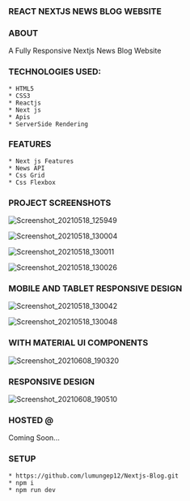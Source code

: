 ### REACT NEXTJS NEWS BLOG WEBSITE

### ABOUT

A Fully Responsive Nextjs News Blog Website

### TECHNOLOGIES USED:

    * HTML5
    * CSS3
    * Reactjs
    * Next js
    * Apis
    * ServerSide Rendering

### FEATURES

    * Next js Features
    * News API
    * Css Grid
    * Css Flexbox

### PROJECT SCREENSHOTS

![Screenshot_20210518_125949](https://user-images.githubusercontent.com/58906058/118632100-9fa59e80-b7bf-11eb-92bf-e84247e16608.png)

![Screenshot_20210518_130004](https://user-images.githubusercontent.com/58906058/118632117-a3d1bc00-b7bf-11eb-9e54-f6a9643c6255.png)

![Screenshot_20210518_130011](https://user-images.githubusercontent.com/58906058/118632123-a59b7f80-b7bf-11eb-914d-a3379f8504ca.png)

![Screenshot_20210518_130026](https://user-images.githubusercontent.com/58906058/118632131-a6ccac80-b7bf-11eb-8be6-94d4d9bde1d7.png)

### MOBILE AND TABLET RESPONSIVE DESIGN

![Screenshot_20210518_130042](https://user-images.githubusercontent.com/58906058/118632143-a7fdd980-b7bf-11eb-930c-6810ab911713.png)

![Screenshot_20210518_130048](https://user-images.githubusercontent.com/58906058/118632149-a9c79d00-b7bf-11eb-9755-7d5f86990506.png)

### WITH MATERIAL UI COMPONENTS

![Screenshot_20210608_190320](https://user-images.githubusercontent.com/58906058/121218701-7f26ac80-c872-11eb-9fc8-8e8f9864f770.png)

### RESPONSIVE DESIGN

![Screenshot_20210608_190510](https://user-images.githubusercontent.com/58906058/121218883-b1380e80-c872-11eb-82ac-82639a599099.png)

### HOSTED @

Coming Soon...

### SETUP

    * https://github.com/lumungep12/Nextjs-Blog.git
    * npm i
    * npm run dev
